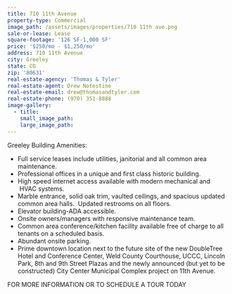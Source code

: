 ```yaml
---
title: 710 11th Avenue
property-type: Commercial
image_path: /assets/images/properties/710 11th ave.png
sale-or-lease: Lease
square-footage: '126 SF-1,000 SF'
price: '$250/mo - $1,250/mo'
address: 710 11th Avenue
city: Greeley
state: CO
zip: '80631'
real-estate-agency: 'Thomas & Tyler'
real-estate-agent: Drew Notestine
real-estate-email: drew@thomasandtyler.com
real-estate-phone: (970) 351-8888
image-gallery:
  - title:
    small_image_path:
    large_image_path:
---
```



Greeley Building Amenities:

* Full service leases include utilities, janitorial and all common area maintenance.
* Professional offices in a unique and first class historic building.
* High speed internet access available with modern mechanical and  HVAC systems.
* Marble entrance, solid oak trim, vaulted ceilings, and spacious updated common area halls.  Updated restrooms on all floors.
* Elevator building-ADA accessible.
* Onsite owners/managers with responsive maintenance team.
* Common area conference/kitchen facility available free of charge to all tenants on a scheduled basis.
* Abundant onsite parking.
* Prime downtown location next to the future site of the new DoubleTree Hotel and Conference Center, Weld County Courthouse, UCCC, Lincoln Park, 8th and 9th Street Plazas and the newly announced (but yet to be constructed) City Center Municipal Complex project on 11th Avenue.

FOR MORE INFORMATION OR TO SCHEDULE A TOUR TODAY